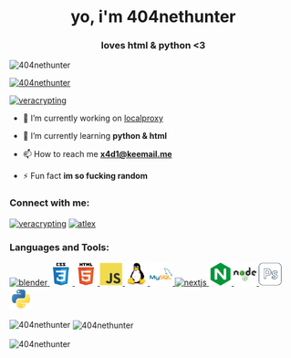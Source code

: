 <h1 align="center">yo, i'm 404nethunter</h1>
<h3 align="center">loves html & python <3</h3>

<p align="left"> <img src="https://komarev.com/ghpvc/?username=404nethunter&label=Profile%20views&color=0e75b6&style=flat" alt="404nethunter" /> </p>

<p align="left"> <a href="https://github.com/ryo-ma/github-profile-trophy"><img src="https://github-profile-trophy.vercel.app/?username=404nethunter" alt="404nethunter" /></a> </p>

<p align="left"> <a href="https://twitter.com/veracrypting" target="blank"><img src="https://img.shields.io/twitter/follow/veracrypting?logo=twitter&style=for-the-badge" alt="veracrypting" /></a> </p>

- 🔭 I’m currently working on [localproxy](https://localproxy.vercel.app/#)

- 🌱 I’m currently learning **python & html**

- 📫 How to reach me **x4d1@keemail.me**

- ⚡ Fun fact **im so fucking random**

<h3 align="left">Connect with me:</h3>
<p align="left">
<a href="https://twitter.com/veracrypting" target="blank"><img align="center" src="https://raw.githubusercontent.com/rahuldkjain/github-profile-readme-generator/master/src/images/icons/Social/twitter.svg" alt="veracrypting" height="30" width="40" /></a>
<a href="https://discord.gg/atlex" target="blank"><img align="center" src="https://raw.githubusercontent.com/rahuldkjain/github-profile-readme-generator/master/src/images/icons/Social/discord.svg" alt="atlex" height="30" width="40" /></a>
</p>

<h3 align="left">Languages and Tools:</h3>
<p align="left"> <a href="https://www.blender.org/" target="_blank" rel="noreferrer"> <img src="https://download.blender.org/branding/community/blender_community_badge_white.svg" alt="blender" width="40" height="40"/> </a> <a href="https://www.w3schools.com/css/" target="_blank" rel="noreferrer"> <img src="https://raw.githubusercontent.com/devicons/devicon/master/icons/css3/css3-original-wordmark.svg" alt="css3" width="40" height="40"/> </a> <a href="https://www.w3.org/html/" target="_blank" rel="noreferrer"> <img src="https://raw.githubusercontent.com/devicons/devicon/master/icons/html5/html5-original-wordmark.svg" alt="html5" width="40" height="40"/> </a> <a href="https://developer.mozilla.org/en-US/docs/Web/JavaScript" target="_blank" rel="noreferrer"> <img src="https://raw.githubusercontent.com/devicons/devicon/master/icons/javascript/javascript-original.svg" alt="javascript" width="40" height="40"/> </a> <a href="https://www.linux.org/" target="_blank" rel="noreferrer"> <img src="https://raw.githubusercontent.com/devicons/devicon/master/icons/linux/linux-original.svg" alt="linux" width="40" height="40"/> </a> <a href="https://www.mysql.com/" target="_blank" rel="noreferrer"> <img src="https://raw.githubusercontent.com/devicons/devicon/master/icons/mysql/mysql-original-wordmark.svg" alt="mysql" width="40" height="40"/> </a> <a href="https://nextjs.org/" target="_blank" rel="noreferrer"> <img src="https://cdn.worldvectorlogo.com/logos/nextjs-2.svg" alt="nextjs" width="40" height="40"/> </a> <a href="https://www.nginx.com" target="_blank" rel="noreferrer"> <img src="https://raw.githubusercontent.com/devicons/devicon/master/icons/nginx/nginx-original.svg" alt="nginx" width="40" height="40"/> </a> <a href="https://nodejs.org" target="_blank" rel="noreferrer"> <img src="https://raw.githubusercontent.com/devicons/devicon/master/icons/nodejs/nodejs-original-wordmark.svg" alt="nodejs" width="40" height="40"/> </a> <a href="https://www.photoshop.com/en" target="_blank" rel="noreferrer"> <img src="https://raw.githubusercontent.com/devicons/devicon/master/icons/photoshop/photoshop-line.svg" alt="photoshop" width="40" height="40"/> </a> <a href="https://www.python.org" target="_blank" rel="noreferrer"> <img src="https://raw.githubusercontent.com/devicons/devicon/master/icons/python/python-original.svg" alt="python" width="40" height="40"/> </a> </p>

<p><img align="left" src="https://github-readme-stats.vercel.app/api/top-langs?username=404nethunter&show_icons=true&locale=en&layout=compact" alt="404nethunter" /></p>

<p>&nbsp;<img align="center" src="https://github-readme-stats.vercel.app/api?username=404nethunter&show_icons=true&locale=en" alt="404nethunter" /></p>

<p><img align="center" src="https://github-readme-streak-stats.herokuapp.com/?user=404nethunter&" alt="404nethunter" /></p>
